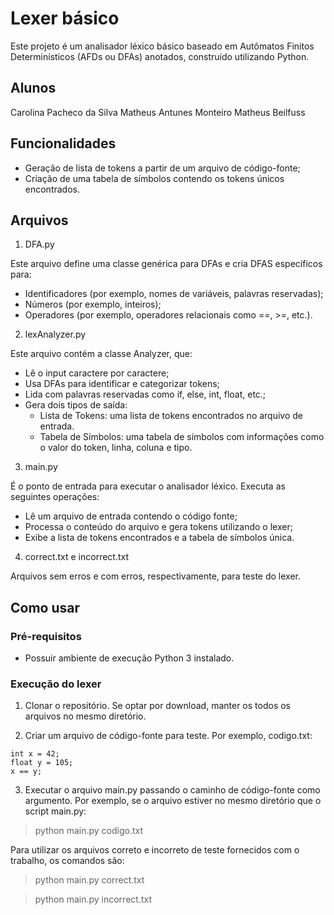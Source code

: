 # Lexer básico

Este projeto é um analisador léxico básico baseado em Autômatos Finitos Determinísticos (AFDs ou DFAs) anotados, construído utilizando Python.

## Alunos

Carolina Pacheco da Silva
Matheus Antunes Monteiro
Matheus Beilfuss

## Funcionalidades

- Geração de lista de tokens a partir de um arquivo de código-fonte;
- Criação de uma tabela de símbolos contendo os tokens únicos encontrados.

## Arquivos

1. DFA.py

Este arquivo define uma classe genérica para DFAs e cria DFAS específicos para:

- Identificadores (por exemplo, nomes de variáveis, palavras reservadas);
- Números (por exemplo, inteiros);
- Operadores (por exemplo, operadores relacionais como ==, >=, etc.).

2. lexAnalyzer.py

Este arquivo contém a classe Analyzer, que:

- Lê o input caractere por caractere;
- Usa DFAs para identificar e categorizar tokens;
- Lida com palavras reservadas como if, else, int, float, etc.;
- Gera dois tipos de saída:
    - Lista de Tokens: uma lista de tokens encontrados no arquivo de entrada.
    - Tabela de Símbolos: uma tabela de símbolos com informações como o valor do token, linha, coluna e tipo.

3. main.py

É o ponto de entrada para executar o analisador léxico. Executa as seguintes operações:

- Lê um arquivo de entrada contendo o código fonte;
- Processa o conteúdo do arquivo e gera tokens utilizando o lexer;
- Exibe a lista de tokens encontrados e a tabela de símbolos única.

4. correct.txt e incorrect.txt

Arquivos sem erros e com erros, respectivamente, para teste do lexer.

## Como usar

### Pré-requisitos

- Possuir ambiente de execução Python 3 instalado.

### Execução do lexer

1. Clonar o repositório. Se optar por download, manter os todos os arquivos no mesmo diretório.

2. Criar um arquivo de código-fonte para teste. Por exemplo, codigo.txt:

```
int x = 42;
float y = 105;
x == y;
```

3. Executar o arquivo main.py passando o caminho de código-fonte como argumento. Por exemplo, se o arquivo estiver no mesmo diretório que o script main.py:

> python main.py codigo.txt

Para utilizar os arquivos correto e incorreto de teste fornecidos com o trabalho, os comandos são:

> python main.py correct.txt

> python main.py incorrect.txt

